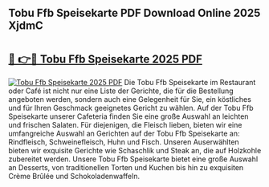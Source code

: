 ## Tobu Ffb Speisekarte PDF Download Online 2025 XjdmC

# <h2><a href="http://gc8mzt3.nevu.top/?p=Tobu+Ffb+Speisekarte">🔗 👉🔴 Tobu Ffb Speisekarte 2025 PDF</a></h2>

[![Tobu Ffb Speisekarte 2025 PDF](https://i.imgur.com/dBaPXMq.png)](http://gc8mzt3.nevu.top/?p=Tobu+Ffb+Speisekarte)
Die Tobu Ffb Speisekarte im Restaurant oder Café ist nicht nur eine Liste der Gerichte, die für die Bestellung angeboten werden, sondern auch eine Gelegenheit für Sie, ein köstliches und für Ihren Geschmack geeignetes Gericht zu wählen. Auf der Tobu Ffb Speisekarte unserer Cafeteria finden Sie eine große Auswahl an leichten und frischen Salaten. Für diejenigen, die Fleisch lieben, bieten wir eine umfangreiche Auswahl an Gerichten auf der Tobu Ffb Speisekarte an: Rindfleisch, Schweinefleisch, Huhn und Fisch. Unseren Auserwählten bieten wir exquisite Gerichte wie Schaschlik und Steak an, die auf Holzkohle zubereitet werden. Unsere Tobu Ffb Speisekarte bietet eine große Auswahl an Desserts, von traditionellen Torten und Kuchen bis hin zu exquisiten Crème Brûlée und Schokoladenwaffeln.
